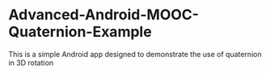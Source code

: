 # Advanced-Android-MOOC-Quaternion-Example
This is a simple Android app designed to demonstrate the use of quaternion in 3D rotation

